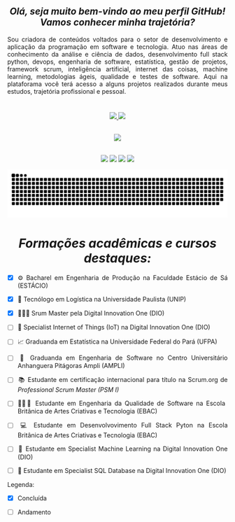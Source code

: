 <span align="center">


## *Olá, seja muito bem-vindo ao meu perfil GitHub! Vamos conhecer minha trajetória?*

</span>

<span align="justify">
  
Sou criadora de conteúdos voltados para o setor de desenvolvimento e aplicação da programação em software e tecnologia. Atuo nas áreas de conhecimento da análise e ciência de dados, desenvolvimento full stack python, devops, engenharia de software, estatística, gestão de projetos, framework scrum, inteligência artificial, internet das coisas, machine learning, metodologias ágeis, qualidade e testes de software. Aqui na plataforama você terá acesso a alguns projetos realizados durante meus estudos, trajetória profissional e pessoal.
  
</span>

#

<span align="center">
  
<div align="center">
  <a href="https://github.com/JessicaTeixeiraAraujo">
  <img height="180em" src="https://github-readme-stats.vercel.app/api?username=JessicaTeixeiraAraujo&show_icons=true&theme=codeSTACKr&include_all_commits=true&count_private=true"/>
  <img height="180em" src="https://github-readme-stats.vercel.app/api/top-langs/?username=JessicaTeixeiraAraujo&layout=compact&langs_count=7&theme=codeSTACKr"/>
</div>
<div style="display: inline_block"><br>
<p align="center">
  <a href="https://skillicons.dev">
    <img src="https://skillicons.dev/icons?i=arduino,aws,azure,c,cs,cpp,css,discord,django,dotnet,dynamodb,eclipse,figma,git,github,gitlab,gherkin,gtk,haxe,html,java,js,jenkins,jest,jquery,latex,kubernetes,matlab,maven,mysql,nodejs,postgres,powershell,postgres,py,pytorch,r,react,redux,sass,spring,selenium,tensorflow,ts,unity,v,visualstudio,vscode" />
  </a>
</p>          
</div>
  
  ##
 
<div> 
   <a href="https://www.instagram.com/jessica_teixeira_araujo/"><img src="https://img.shields.io/badge/-Instagram-%23E4405F?style=for-the-badge&logo=instagram&logoColor=white" target="_blank"></a>
 	<a href="https://twitter.com/jessica_taraujo" target="_blank"><img src="https://img.shields.io/badge/Twitch-9146FF?style=for-the-badge&logo=twitch&logoColor=white" target="_blank"></a>
  <a href = "mailto:jessicateixeiraaraujo@gmail.com"><img src="https://img.shields.io/badge/-Gmail-%23333?style=for-the-badge&logo=gmail&logoColor=white" target="_blank"></a>
  <a href="https://www.linkedin.com/in/jessica-teixeira-araujo-666066156/" target="_blank"><img src="https://img.shields.io/badge/-LinkedIn-%230077B5?style=for-the-badge&logo=linkedin&logoColor=white" target="_blank"></a> 
 
  ![Snake animation](https://raw.githubusercontent.com/Platane/snk/output/github-contribution-grid-snake.svg)
 
</div>
  
  </span>
  

<span align="center">
  
# *Formações acadêmicas e cursos destaques:*
  
</span>

  
<span align="justify">
 

- [x] ⚙   Bacharel em Engenharia de Produção na Faculdade Estácio de Sá (ESTÁCIO)

- [x] 🚆  Tecnólogo em Logística na Universidade Paulista (UNIP)

- [x] 👩🏻‍💼  Srum Master pela Digital Innovation One (DIO)
  
- [ ] 🤖  Specialist Internet of Things (IoT) na Digital Innovation One (DIO)

- [ ] 📈  Graduanda em Estatística na Universidade Federal do Pará (UFPA)

- [ ] 🔗  Graduanda em Engenharia de Software no Centro Universitário Anhanguera Pitágoras Ampli (AMPLI)
  
- [ ] 📚  Estudante em certificação internacional para título na Scrum.org de *Professional Scrum Master (PSM I)*

- [ ] 👩🏻‍💻  Estudante em Engenharia da Qualidade de Software na Escola Britânica de Artes Criativas e Tecnologia (EBAC)

- [ ] 💻  Estudante em Desenvolvovimento Full Stack Pyton na Escola Britânica de Artes Criativas e Tecnologia (EBAC)

- [ ] 🚀  Estudante em Specialist Machine Learning na Digital Innovation One (DIO) 

- [ ] 🎲  Estudante em Specialist SQL Database na Digital Innovation One (DIO)
  
  
  
Legenda:
  
- [x] Concluída
  
- [ ] Andamento
  
</span>
